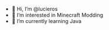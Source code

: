 - 👋 Hi, I’m @lucieros
- 👀 I’m interested in Minecraft Modding
- 🌱 I’m currently learning Java

<!---
lucieros/lucieros is a ✨ special ✨ repository because its `README.md` (this file) appears on your GitHub profile.
You can click the Preview link to take a look at your changes.
--->

